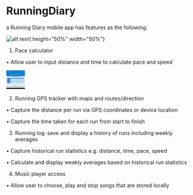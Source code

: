 # RunningDiary
 a Running Diary mobile app has  features as the following:
 
![alt text](https://i.imgur.com/8YJDbvm.png){:height="50%" width="50%"}

1. Pace calculator

• Allow user to input distance and time to calculate pace and speed

<img src="iamgeFolder/paceCalculator.png" width="50" height="50"/>

2. Running GPS tracker with maps and routes/direction


• Capture the distance per run via GPS coordinates or device location


• Capture the time taken for each run from start to finish


3. Running log: save and display a history of runs including weekly averages


• Capture historical run statistics e.g. distance, time, pace, speed

• Calculate and display weekly averages based on historical run statistics

4. Music player access

• Allow user to choose, play and stop songs that are stored locally
